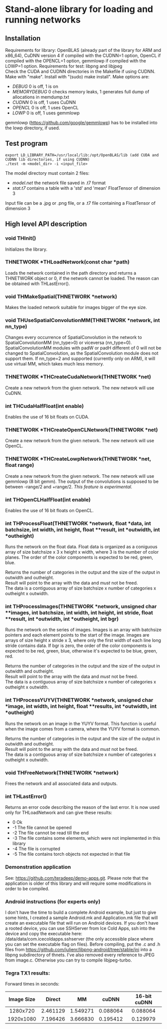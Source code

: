 # Stand-alone library for loading and running networks

## Installation

Requirements for library: OpenBLAS (already part of the library for ARM and x86_64),
CuDNN version 4 if compiled with the CUDNN=1 option, OpenCL if compiled with the OPENCL=1 option,
gemmlowp if compiled with the LOWP=1 option.
Requirements for test: libpng and libjpeg  
Check the CUDA and CUDNN directories in the Makefile if using CUDNN.
Make with "make".
Install with "(sudo) make install".
Make options are:
   * *DEBUG* 0 is off, 1 is on
   * *MEMORYDEBUG* 0 checks memory leaks, 1 generates full dump of allocations in memdump.txt
   * *CUDNN* 0 is off, 1 uses CuDNN
   * *OPENCL* 0 is off, 1 uses OpenCL
   * *LOWP* 0 is off, 1 uses gemmlowp

gemmlowp (https://github.com/google/gemmlowp) has to be installed into the lowp directory, if used.

## Test program

    export LD_LIBRARY_PATH=/usr/local/lib:/opt/OpenBLAS/lib (add CUDA and CUDNN lib directories, if using CUDNN)
    ./test -m <model_dir> -i <input_file>

The model directory must contain 2 files:
   * *model.net* the network file saved in .t7 format
   * *stat.t7* contains a table with a 'std' and 'mean' FloatTensor of dimension 3

Input file can be a .jpg or .png file, or a .t7 file containing a FloatTensor of dimension 3

## High level API description

### void THInit()

Initializes the library.

### THNETWORK *THLoadNetwork(const char *path)

Loads the network contained in the path directory and returns a THNETWORK object or 0, if the
network cannot be loaded. The reason can be obtained with THLastError().

### void THMakeSpatial(THNETWORK *network)

Makes the loaded network suitable for images bigger of the eye size.

### void THUseSpatialConvolutionMM(THNETWORK *network, int nn_type)

Changes every occurrence of SpatialConvolution in the network to SpatialConvolutionMM (nn_type>0) or viceversa (nn_type=0).
SpatialConvolutionMM modules with padW or padH different of 0 will not be changed to SpatialConvolution, as the
SpatialConvolution module does not support them. If nn_type=2 and supported (currently only on ARM), it will use virtual MM,
which takes much less memory.

### THNETWORK *THCreateCudaNetwork(THNETWORK *net)

Create a new network from the given network. The new network will use CuDNN.

### int THCudaHalfFloat(int enable)

Enables the use of 16 bit floats on CUDA.

### THNETWORK *THCreateOpenCLNetwork(THNETWORK *net)

Create a new network from the given network. The new network will use OpenCL.

### THNETWORK *THCreateLowpNetwork(THNETWORK *net, float range)

Create a new network from the given network. The new network will use gemmlowp (8 bit gemm). The output of
the convolutions is supposed to be between -range/2 and +range/2. *This feature is experimental.*

### int THOpenCLHalfFloat(int enable)

Enables the use of 16 bit floats on OpenCL.

### int THProcessFloat(THNETWORK *network, float *data, int batchsize, int width, int height, float **result, int *outwidth, int *outheight)

Runs the network on the float data. Float data is organized as a coniguous array of
size batchsize x 3 x height x width, where 3 is the number of color planes. The order
of the color components is expected to be red, green, blue.

Returns the number of categories in the output and the size of the output in outwidth and outheight.  
Result will point to the array with the data and *must* not be freed.  
The data is a contiguous array of size batchsize x number of categories x outheight x outwidth.

### int THProcessImages(THNETWORK *network, unsigned char **images, int batchsize, int width, int height, int stride, float **result, int *outwidth, int *outheight, int bgr)

Runs the network on the series of images. Images is an array with batchsize pointers and
each element points to the start of the image. Images are arrays of size
height x stride x 3, where only the first width of each line long stride contains data. If
bgr is zero, the order of the color components is expected to be red, green, blue, otherwise
it's expected to be blue, green, red.
 
Returns the number of categories in the output and the size of the output in outwidth and outheight.  
Result will point to the array with the data and *must* not be freed.  
The data is a contiguous array of size batchsize x number of categories x outheight x outwidth.

### int THProcessYUYV(THNETWORK *network, unsigned char *image, int width, int height, float **results, int *outwidth, int *outheight)

Runs the network on an image in the YUYV format. This function is useful when the image comes from a camera,
where the YUYV format is common.  

Returns the number of categories in the output and the size of the output in outwidth and outheight.  
Result will point to the array with the data and *must* not be freed.  
The data is a contiguous array of size batchsize x number of categories x outheight x outwidth.

### void THFreeNetwork(THNETWORK *network)

Frees the network and all associated data and outputs.

### int THLastError()

Returns an error code describing the reason of the last error. It is now used only for
THLoadNetwork and can give these results:

- 0 Ok
- -1 The file cannot be opened
- -2 The file cannot be read till the end
- -3 The file contains some elements, which were not implemented in this library
- -4 The file is corrupted
- -5 The file contains torch objects not expected in that file


### Demonstration application

See: https://github.com/teradeep/demo-apps.git. Please note that the application is
older of this library and will require some modifications in order to be compiled.

### Android instructions (for experts only)

I don't have the time to build a complete Android example, but just to give some hints, I created a
sample Android.mk and Application.mk file that will create an executable file that will run on Android
devices. If you don't have a rooted device, you can use SSHServer from Ice Cold Apps, ssh into the device
and copy the executable here: /data/data/com.icecoldapps.sshserver (the only accessible place where
you can set the executable flag on files). Before compiling, put the .c and .h files from
https://github.com/julienr/libpng-android/tree/stable/jni into a libpng subdirectory of thnets. I've
also removed every reference to JPEG from image.c. Otherwise you can try to compile libjpeg-turbo.

### Tegra TX1 results:

Forward times in seconds:

| Image Size | Direct   | MM       | cuDNN    | 16-bit cuDNN |
| :--------: | :------: | :------: | :------: | :----------: |
| 1280x720   | 2.461129 | 1.549271 | 0.088064 | 0.088064     |
| 1920x1080  | 7.196426 | 3.666830 | 0.195412 | 0.129979     |
